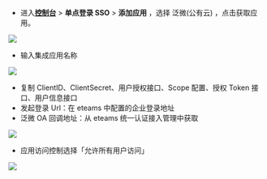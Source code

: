 <IntegrationDetailCard :title="`在 ${$localeConfig.brandName} 中创建应用`">

- 进入[**控制台**](https://console.authing.cn) > **单点登录 SSO** > **添加应用** ，选择 泛微(公有云) ，点击获取应用。

![](~@imagesZhCn/integration/eteams/1-1.png)

- 输入集成应用名称

![](~@imagesZhCn/integration/eteams/1-2.png)

- 复制 ClientID、ClientSecret、用户授权接口、Scope 配置、授权 Token 接口、用户信息接口
- 发起登录 Url：在 eteams 中配置的企业登录地址
- 泛微 OA 回调地址：从 eteams 统一认证接入管理中获取

![](~@imagesZhCn/integration/eteams/1-3.png)

- 应用访问控制选择「允许所有用户访问」

![](~@imagesZhCn/integration/eteams/1-4.png)

</IntegrationDetailCard>
